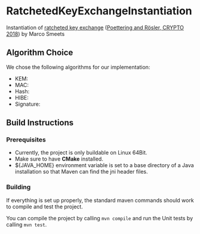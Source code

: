 # RatchetedKeyExchangeInstantiation
Instantiation of [ratcheted key exchange](https://github.com/RUB-NDS/RatchetedKeyExchange) ([Poettering and Rösler, CRYPTO 2018](https://eprint.iacr.org/2018/296.pdf)) by Marco Smeets

## Algorithm Choice
We chose the following algorithms for our implementation:

* KEM:
* MAC:
* Hash:
* HIBE:
* Signature:

## Build Instructions
### Prerequisites
- Currently, the project is only buildable on Linux 64Bit.
- Make sure to have **CMake** installed.
- ${JAVA_HOME} environment variable is set to a base directory of a Java installation so that Maven can find the jni header files.
### Building
If everything is set up properly, the standard maven commands should work to compile and test the project.
 
You can compile the project by calling
`mvn compile`
and run the Unit tests by calling
`mvn test`.
